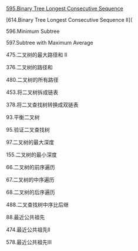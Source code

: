 [595.Binary Tree Longest Consecutive Sequence](https://github.com/xliu117/Leetcode/tree/master/step-by-step%20training/3.%20Binary%20Tree%20%26%20Divide%20Conquer/LeetCode298.%20Binary%20Tree%20Longest%20Consecutive%20Sequence)

[614.Binary Tree Longest Consecutive Sequence II](


596.Minimum Subtree

597.Subtree with Maximum Average

475.二叉树的最大路径和 II

376.二叉树的路径和

480.二叉树的所有路径

453.将二叉树拆成链表

378.将二叉查找树转换成双链表

93.平衡二叉树

95.验证二叉查找树

97.二叉树的最大深度

155.二叉树的最小深度

66.二叉树的前序遍历

67.二叉树的中序遍历

68.二叉树的后序遍历

488.二叉查找树中序比后继

88.最近公共祖先

474.最近公共祖先II

578.最近公共祖先III
